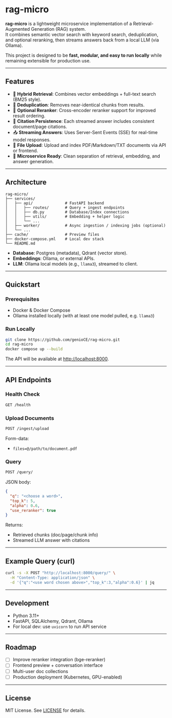 # rag-micro

**rag-micro** is a lightweight microservice implementation of a Retrieval-Augmented Generation (RAG) system.  
It combines semantic vector search with keyword search, deduplication, and optional reranking, then streams answers back from a local LLM (via Ollama).  

This project is designed to be **fast, modular, and easy to run locally** while remaining extensible for production use.

---

## Features

- 🔎 **Hybrid Retrieval**: Combines vector embeddings + full-text search (BM25 style).  
- 🧹 **Deduplication**: Removes near-identical chunks from results.  
- 🔄 **Optional Reranker**: Cross-encoder reranker support for improved result ordering.  
- 📑 **Citation Persistence**: Each streamed answer includes consistent document/page citations.  
- 📤 **Streaming Answers**: Uses Server-Sent Events (SSE) for real-time model responses.  
- 📂 **File Upload**: Upload and index PDF/Markdown/TXT documents via API or frontend.  
- 🧩 **Microservice Ready**: Clean separation of retrieval, embedding, and answer generation.  

---

## Architecture

```
rag-micro/
├── services/
│   ├── api/              # FastAPI backend
│   │   ├── routes/       # Query + ingest endpoints
│   │   ├── db.py         # Database/Index connections
│   │   ├── utils/        # Embedding + helper logic
│   │   └── ...
│   ├── worker/           # Async ingestion / indexing jobs (optional)
│   └── ...
├── cache/                # Preview files
├── docker-compose.yml    # Local dev stack
└── README.md
```

- **Database**: Postgres (metadata), Qdrant (vector store).  
- **Embeddings**: Ollama, or external APIs.  
- **LLM**: Ollama local models (e.g., `llama3`), streamed to client.  

---

## Quickstart

### Prerequisites
- Docker & Docker Compose  
- Ollama installed locally (with at least one model pulled, e.g. `llama3`)  

### Run Locally
```bash
git clone https://github.com/genioCE/rag-micro.git
cd rag-micro
docker compose up --build
```

The API will be available at [http://localhost:8000](http://localhost:8000).

---

## API Endpoints

### Health Check
```bash
GET /health
```

### Upload Documents
```bash
POST /ingest/upload
```
Form-data:  
- `files=@/path/to/document.pdf`

### Query
```bash
POST /query/
```
JSON body:
```json
{
  "q": "<choose a word>",
  "top_k": 5,
  "alpha": 0.6,
  "use_reranker": true
}
```

Returns:
- Retrieved chunks (doc/page/chunk info)  
- Streamed LLM answer with citations  

---

## Example Query (curl)
```bash
curl -s -X POST "http://localhost:8000/query/" \
  -H "Content-Type: application/json" \
  -d '{"q":"<use word chosen above>","top_k":3,"alpha":0.6}' | jq
```

---

## Development

- Python 3.11+  
- FastAPI, SQLAlchemy, Qdrant, Ollama  
- For local dev: use `uvicorn` to run API service  

---

## Roadmap

- [ ] Improve reranker integration (bge-reranker)  
- [ ] Frontend preview + conversation interface  
- [ ] Multi-user doc collections  
- [ ] Production deployment (Kubernetes, GPU-enabled)  

---

## License

MIT License. See [LICENSE](./LICENSE) for details.  
